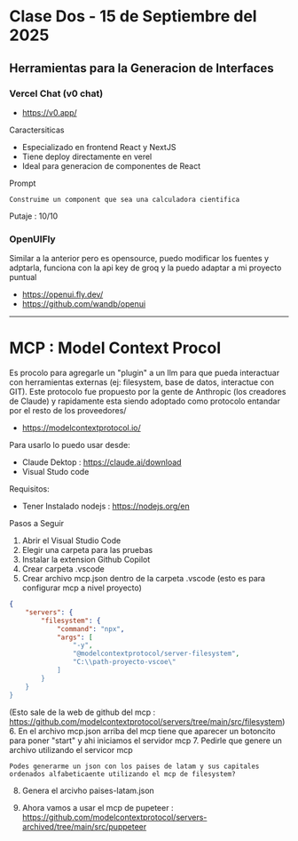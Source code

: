 # Clase Dos - 15 de Septiembre del 2025

## Herramientas para la Generacion de Interfaces

### Vercel Chat (v0 chat)

* https://v0.app/
    
Caractersiticas
* Especializado en frontend React y NextJS
* Tiene deploy directamente en verel
* Ideal para generacion de componentes de React

Prompt
```
Construime un component que sea una calculadora cientifica
```

Putaje : 10/10

### OpenUIFly

Similar a la anterior pero es opensource, puedo modificar los fuentes y adptarla, funciona con la api key de groq y la puedo adaptar a mi proyecto puntual

* https://openui.fly.dev/     
* https://github.com/wandb/openui

---

# MCP : Model Context Procol

Es procolo para agregarle un "plugin" a un llm para que pueda interactuar con herramientas externas (ej: filesystem, base de datos, interactue con GIT). Este protocolo fue propuesto por la gente de Anthropic (los creadores de Claude) y rapidamente esta siendo adoptado como protocolo entandar por el resto de los proveedores/

* https://modelcontextprotocol.io/
     
Para usarlo lo puedo usar desde:
* Claude Dektop : https://claude.ai/download
* Visual Studo code

Requisitos:
* Tener Instalado nodejs : https://nodejs.org/en

Pasos a Seguir
1. Abrir el Visual Studio Code
2. Elegir una carpeta para las pruebas
3. Instalar la extension Github Copilot
4. Crear carpeta .vscode
5. Crear archivo mcp.json dentro de la carpeta .vscode (esto es para configurar mcp a nivel proyecto)
```json
{
    "servers": {
        "filesystem": {
            "command": "npx",
            "args": [
                "-y",
                "@modelcontextprotocol/server-filesystem",
                "C:\\path-proyecto-vscoe\"
            ]
        }
    }
}
```
(Esto sale de la web de github del mcp : https://github.com/modelcontextprotocol/servers/tree/main/src/filesystem)
6. En el archivo mcp.json arriba del mcp tiene que aparecer un botoncito para poner "start" y ahi iniciamos el servidor mcp
7. Pedirle que genere un archivo utilizando el servicor mcp
```
Podes generarme un json con los paises de latam y sus capitales ordenados alfabeticaente utilizando el mcp de filesystem?
```
8. Genera el arcivho paises-latam.json

9. Ahora vamos a usar el mcp de pupeteer : https://github.com/modelcontextprotocol/servers-archived/tree/main/src/puppeteer
    
